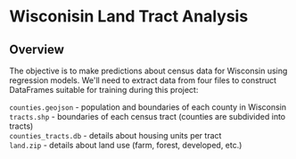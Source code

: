 # Wisconisin Land Tract Analysis
## Overview  
The objective is to make predictions about census data for Wisconsin using regression models. We'll need to extract data from four files to construct DataFrames suitable for training during this project:

`counties.geojson` - population and boundaries of each county in Wisconsin <br>
`tracts.shp` - boundaries of each census tract (counties are subdivided into tracts) <br>
`counties_tracts.db` - details about housing units per tract <br>
`land.zip` - details about land use (farm, forest, developed, etc.) <br>
